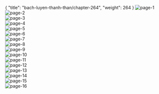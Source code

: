 { "title": "bach-luyen-thanh-than/chapter-264", "weight": 264 }
<img src="bach-luyen-thanh-than_0264_01-5f6875d66d8d62cb2bd5d0c44776c863.webp" alt="page-1" origin="http://1.bp.blogspot.com/-mTPGuQaL9hU/W3QOnN9VtXI/AAAAAAAAFng/rpOKPVIs3MQ6pE8w_kFaq6NbMPffoxf0QCLcBGAs/s1600/0001.jpg?imgmax=0"><br/>
<img src="bach-luyen-thanh-than_0264_02-9c6745bde26c7a14479053f7def103c2.webp" alt="page-2" origin="http://1.bp.blogspot.com/-8sw6HvmrKLE/W3QOnbcEIZI/AAAAAAAAFno/stt5NlSGVZ4YckiLojqb5_urLJpBkG6gwCLcBGAs/s1600/0002.jpg?imgmax=0"><br/>
<img src="bach-luyen-thanh-than_0264_03-4603aa2f6f3765379ab258018681556d.webp" alt="page-3" origin="http://1.bp.blogspot.com/-_F6csh_26cg/W3QOnLl1NKI/AAAAAAAAFnk/4KXI1-viNUIAAWREs5HmWu3c1uCiyCNlACLcBGAs/s1600/0003.jpg?imgmax=0"><br/>
<img src="bach-luyen-thanh-than_0264_04-dc52dde25162546c95713d6d3c5418d3.webp" alt="page-4" origin="http://1.bp.blogspot.com/-o4VqvTXLSlE/W3QOn1pfEeI/AAAAAAAAFns/j6XvVzSAYQI-kprgIKczATNhlhywJVZuQCLcBGAs/s1600/0004.jpg?imgmax=0"><br/>
<img src="bach-luyen-thanh-than_0264_05-5a00bd18357fedff6ea18504542d3b8e.webp" alt="page-5" origin="http://1.bp.blogspot.com/-_ScrRZN56Q0/W3QOoPLSR2I/AAAAAAAAFnw/6yb7b1IoVq43hMqNMEr7ra5lZZV2cCNuwCLcBGAs/s1600/0005.jpg?imgmax=0"><br/>
<img src="bach-luyen-thanh-than_0264_06-2d1b0e57b397fd9d0d5c404fc26913fd.webp" alt="page-6" origin="http://1.bp.blogspot.com/-xwG6UHLltpg/W3QOoupLMiI/AAAAAAAAFn0/E9v-ui-6P2o51G4YUOciRWKgFWs3xWqgQCLcBGAs/s1600/0006.jpg?imgmax=0"><br/>
<img src="bach-luyen-thanh-than_0264_07-b6a1486ddd41c69d69b1e58515f6ca8a.webp" alt="page-7" origin="http://1.bp.blogspot.com/-3tIRLSRQ-gI/W3QOo6NpZyI/AAAAAAAAFn4/-E7RrqT-i-QZnt7RcQXlHlenPd94TKWbwCLcBGAs/s1600/0007.jpg?imgmax=0"><br/>
<img src="bach-luyen-thanh-than_0264_08-e586d1cee0f42ad8ea7a54acf461c24d.webp" alt="page-8" origin="http://1.bp.blogspot.com/-boB8WPFlAFY/W3QOpCNlT8I/AAAAAAAAFn8/C6ymrsRB3ZgkEyYOMmLceq94Tga1DS4NQCLcBGAs/s1600/0008.jpg?imgmax=0"><br/>
<img src="bach-luyen-thanh-than_0264_09-5067d43be5fa8320c898444944597969.webp" alt="page-9" origin="http://1.bp.blogspot.com/-LT984LE4z7o/W3QOpk26seI/AAAAAAAAFoA/ty6D7H_eQC4mNMbUOf4NkD_wu5WY-bKjwCLcBGAs/s1600/0009.jpg?imgmax=0"><br/>
<img src="bach-luyen-thanh-than_0264_10-697e5a6766a9052d8738b17476fc4085.webp" alt="page-10" origin="http://1.bp.blogspot.com/-QM71G292SDY/W3QOp-eneXI/AAAAAAAAFoE/zpvJyDvn7I0iRUsvZ47fAbYSKRGYiAv8ACLcBGAs/s1600/0010.jpg?imgmax=0"><br/>
<img src="bach-luyen-thanh-than_0264_11-55a25f1b8c7fe16effc0df6532b83561.webp" alt="page-11" origin="http://1.bp.blogspot.com/-imjYSYQTPqg/W3QOqU7UoXI/AAAAAAAAFoM/w_ppSF6JbDYDiVAWOzgd9CBIdHdWwO3_ACLcBGAs/s1600/0011.jpg?imgmax=0"><br/>
<img src="bach-luyen-thanh-than_0264_12-20f4952a8cb4b61adb8db07b356f30b8.webp" alt="page-12" origin="http://1.bp.blogspot.com/-_mXZHJg2Txo/W3QOqBO2HdI/AAAAAAAAFoI/tabWm0TTUvszvSF-c6mU_Ou0rgO_lFqbgCLcBGAs/s1600/0012.jpg?imgmax=0"><br/>
<img src="bach-luyen-thanh-than_0264_13-4a77fd89a90d53b587f326b79b414b01.webp" alt="page-13" origin="http://1.bp.blogspot.com/-SaGhTcmSb48/W3QOqkeltoI/AAAAAAAAFoQ/rReeSSjiIyA7Jga0cXQsvSE4vBNoWs6PgCLcBGAs/s1600/0013.jpg?imgmax=0"><br/>
<img src="bach-luyen-thanh-than_0264_14-9e2021d9790c266a373308a5068c59aa.webp" alt="page-14" origin="http://1.bp.blogspot.com/-MP7q9gGqEXE/W3QOrJFqelI/AAAAAAAAFoU/dy3JxuE8n-wujDhHlGBLHeyWTCMIRv9rgCLcBGAs/s1600/0014.jpg?imgmax=0"><br/>
<img src="bach-luyen-thanh-than_0264_15-4db7d07b281a4c781ea6b9d3f5e97395.webp" alt="page-15" origin="http://1.bp.blogspot.com/-FtW3cXoml8I/W3QOrT7GVjI/AAAAAAAAFoY/qufzRseUV_Ajf_wmrVqgMf4oje5NYwcpwCLcBGAs/s1600/0015.jpg?imgmax=0"><br/>
<img src="bach-luyen-thanh-than_0264_16-16f7e5a65fbba4e7eb95a5611591d42f.webp" alt="page-16" origin="http://1.bp.blogspot.com/-wx2xsZfJTtM/W3QOrn_QRWI/AAAAAAAAFoc/XcKxXleKNFo0oN5aw4MB6699oES8ViVlgCLcBGAs/s1600/0016.jpg?imgmax=0"><br/>
